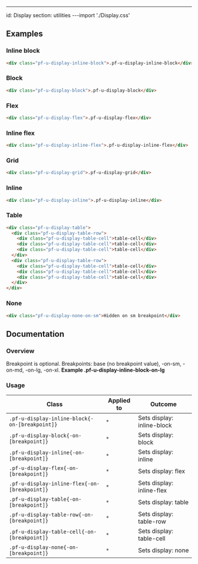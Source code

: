 ---
id: Display
section: utilities
---import './Display.css'

## Examples

### Inline block

```html
<div class="pf-u-display-inline-block">.pf-u-display-inline-block</div>

```

### Block

```html
<div class="pf-u-display-block">.pf-u-display-block</div>

```

### Flex

```html
<div class="pf-u-display-flex">.pf-u-display-flex</div>

```

### Inline flex

```html
<div class="pf-u-display-inline-flex">.pf-u-display-inline-flex</div>

```

### Grid

```html
<div class="pf-u-display-grid">.pf-u-display-grid</div>

```

### Inline

```html
<div class="pf-u-display-inline">.pf-u-display-inline</div>

```

### Table

```html
<div class="pf-u-display-table">
  <div class="pf-u-display-table-row">
    <div class="pf-u-display-table-cell">table-cell</div>
    <div class="pf-u-display-table-cell">table-cell</div>
    <div class="pf-u-display-table-cell">table-cell</div>
  </div>
  <div class="pf-u-display-table-row">
    <div class="pf-u-display-table-cell">table-cell</div>
    <div class="pf-u-display-table-cell">table-cell</div>
    <div class="pf-u-display-table-cell">table-cell</div>
  </div>
</div>

```

### None

```html
<div class="pf-u-display-none-on-sm">Hidden on sm breakpoint</div>

```

## Documentation

### Overview

Breakpoint is optional. Breakpoints: base (no breakpoint value), -on-sm, -on-md, -on-lg, -on-xl. **Example .pf-u-display-inline-block-on-lg**

### Usage

| Class                                          | Applied to | Outcome                    |
| ---------------------------------------------- | ---------- | -------------------------- |
| `.pf-u-display-inline-block{-on-[breakpoint]}` | `*`        | Sets display: inline-block |
| `.pf-u-display-block{-on-[breakpoint]}`        | `*`        | Sets display: block        |
| `.pf-u-display-inline{-on-[breakpoint]}`       | `*`        | Sets display: inline       |
| `.pf-u-display-flex{-on-[breakpoint]}`         | `*`        | Sets display: flex         |
| `.pf-u-display-inline-flex{-on-[breakpoint]}`  | `*`        | Sets display: inline-flex  |
| `.pf-u-display-table{-on-[breakpoint]}`        | `*`        | Sets display: table        |
| `.pf-u-display-table-row{-on-[breakpoint]}`    | `*`        | Sets display: table-row    |
| `.pf-u-display-table-cell{-on-[breakpoint]}`   | `*`        | Sets display: table-cell   |
| `.pf-u-display-none{-on-[breakpoint]}`         | `*`        | Sets display: none         |
